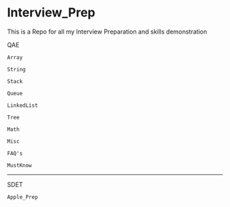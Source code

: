 # Interview_Prep

This is a Repo for all my Interview Preparation and skills demonstration

QAE

    Array

    String

    Stack

    Queue

    LinkedList

    Tree

    Math

    Misc

    FAQ's

    MustKnow
__________________________________________________________________

SDET

    Apple_Prep
